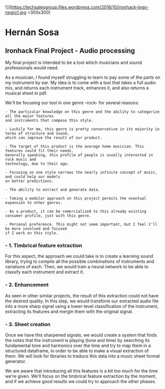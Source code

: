 ![](https://techsalesgroup.files.wordpress.com/2016/10/ironhack-logo-negro1.jpg =300x300)


# Hernán Sosa
## Ironhack Final Project - Audio processing

My final project is intended to be a tool which musicians and sound professionals would need. 

As a musician, I found myself struggling to learn to pay some of the parts on my instrument by ear. My idea is to come with a tool that takes a full audio mix, and returns each instrument track, enhances it, and also returns a musical sheet in pdf.

We'll be focusing our tool in one genre -rock- for several reasons:

	- The particular knowledge on this genre and the ability to categorize all the major features 
	and instruments that compose this style.
	
	- Luckily for me, this genre is pretty conservative in its majority in terms of structure and sound,
	which can improve the result of our product.
	
	- The target of this product is the average home musician. This features could fit their needs. 
	Generally speaking, this profile of people is usually interested in rock music and 
	technology, due to their age.
	
	- Focusing on one style narrows the nearly infinite concept of music, and could help our models 
	on better predictions.
	
	- The ability to extract and generate data.
	
	- Taking a modular approach on this project permits the eventual expansion to other genres.
	
	- As a product, it can be comercialized to this already existing consumer profile, just with this genre.
	
	- Personal preference. This might not seem important, but I feel I'll be more involved and focused 
	if I work on this style.
	
### - 1. Timbrical feature extraction

For this aspect, the approach we could take is to create a learning sound library, trying to compile all the possible combinations of instruments and variations of each. Then, we would train a neural network to be able to classify each instrument and extract it.

### - 2. Enhancement

As seen in other similar projects, the result of this extraction could not have the desired quality. In this step, we would transform our extracted audio file into a more sharp signal using a lower-level classification of the instrument, extracting its features and mergin them with the original signal.

### - 3. Sheet creation

Once we have this sharpened signals, we would create a system that finds the notes that the instrument is playing (tone and time) by searching its fundamental tone and harmonics over the time and try to map them in a structured dataframe, in order to be able to make a visual extraction of them. We will look for libraries to traduce this data into a music sheet format generator.


We are aware that introducing all this features is a bit too much for the time we're given. We'll focus on the timbrical feature extraction by the moment, and if we achieve good results we could try to approach the other phases.
